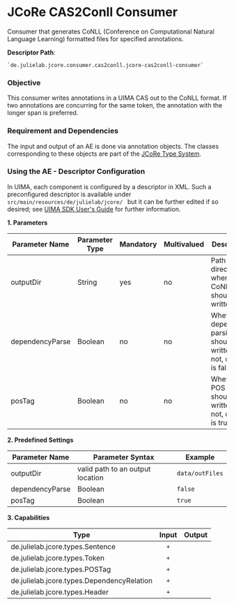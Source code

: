 # JCoRe CAS2Conll Consumer
Consumer that generates CoNLL (Conference on Computational Natural Language Learning) formatted files for specified annotations.  

**Descriptor Path**:
```
`de.julielab.jcore.consumer.cas2conll.jcore-cas2conll-consumer`
```

### Objective
This consumer writes annotations in a UIMA CAS out to the CoNLL format. If two annotations are concurring for the same token, the annotation with the longer span is preferred.

### Requirement and Dependencies
 The input and output of an AE is done via annotation objects. The classes corresponding to these objects are part of the [JCoRe Type System](https://github.com/JULIELab/jcore-base/tree/master/jcore-types).

### Using the AE - Descriptor Configuration
 In UIMA, each component is configured by a descriptor in XML. Such a preconfigured descriptor is available under `src/main/resources/de/julielab/jcore/ ` but it can be further edited if so desired; see [UIMA SDK User's Guide](https://uima.apache.org/downloads/releaseDocs/2.1.0-incubating/docs/html/tools/tools.html#ugr.tools.cde) for further information.

**1. Parameters**

| Parameter Name | Parameter Type | Mandatory | Multivalued | Description |
|----------------|----------------|-----------|-------------|-------------|
| outputDir | String | yes | no | Path to directory where CoNLL-files should be written to. |
| dependencyParse | Boolean | no | no | Whether dependency parsing should be written or not, default is false. |
| posTag | Boolean | no | no | Whether POS Tags should be written or not, default is true. |


**2. Predefined Settings**

| Parameter Name | Parameter Syntax | Example |
|----------------|------------------|---------|
| outputDir | valid path to an output location | `data/outFiles` |
| dependencyParse | Boolean | `false` |
| posTag | Boolean | `true` |

**3. Capabilities**

| Type | Input | Output |
|------|:-----:|:------:|
|de.julielab.jcore.types.Sentence  | `+` |  |
|de.julielab.jcore.types.Token  | `+` |  |
|de.julielab.jcore.types.POSTag  | `+` |  |
|de.julielab.jcore.types.DependencyRelation  | `+` |  |
|de.julielab.jcore.types.Header  | `+` |  |
